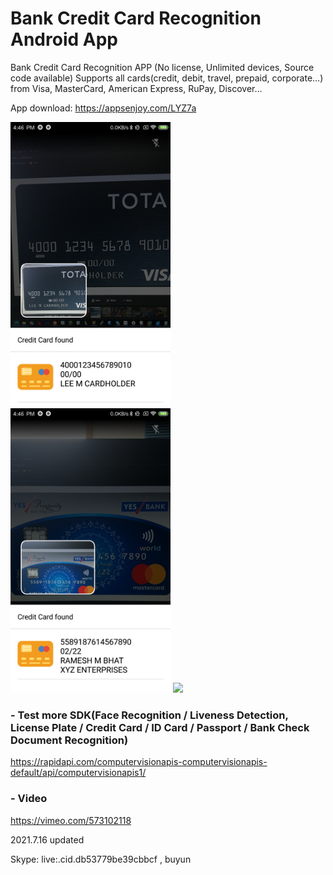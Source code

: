 # Bank Credit Card Recognition Android App
Bank Credit Card Recognition APP (No license, Unlimited devices, Source code available)
Supports all cards(credit, debit, travel, prepaid, corporate…) from Visa, MasterCard, American Express, RuPay, Discover…

App download: https://appsenjoy.com/LYZ7a

<img src="screeenshot/screen1.png" width="256"/> <img src="screeenshot/screen2.png" width="256"/>
<img src="screeenshot/creditcard_demo.gif" width="256"/>

### - Test more SDK(Face Recognition / Liveness Detection, License Plate / Credit Card / ID Card / Passport / Bank Check Document Recognition)
https://rapidapi.com/computervisionapis-computervisionapis-default/api/computervisionapis1/

### - Video
https://vimeo.com/573102118

2021.7.16 updated

Skype: live:.cid.db53779be39cbbcf   , buyun
